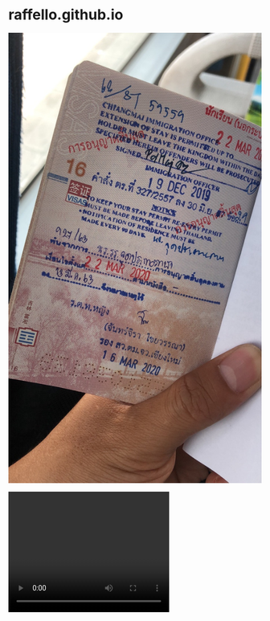 # raffello.github.io

![img20200316](photo/202003/IMG_9637.JPG)

<video width="320" height="240" controls="controls">
<source src="/video/202002/IMG_9260.MOV" type="video/MOV">
Your browser does not support the video tag.
</video>

